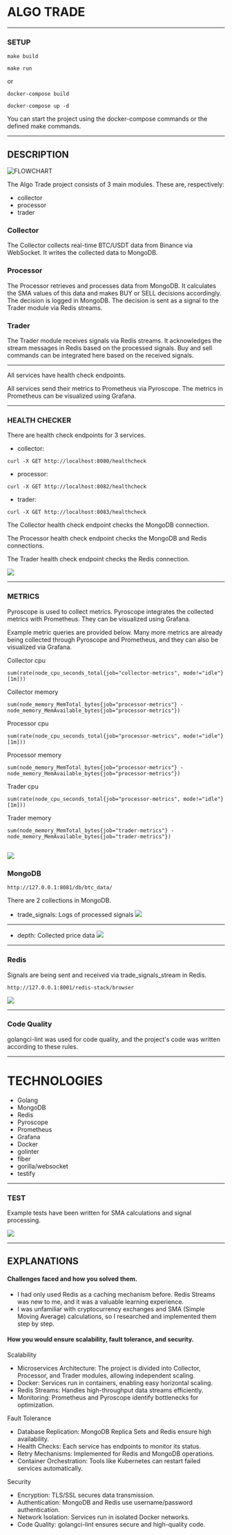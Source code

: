 # ALGO TRADE

---

### SETUP

```
make build
```
```
make run
```

or

```
docker-compose build
```
```
docker-compose up -d
```

You can start the project using the docker-compose commands or the defined make commands.

---
## DESCRIPTION

![FLOWCHART](https://raw.githubusercontent.com/mkaganm/algo-trade/refs/heads/master/documents/flowchart.png)

The Algo Trade project consists of 3 main modules. These are, respectively:
- collector
- processor
- trader

### Collector
The Collector collects real-time BTC/USDT data from Binance via WebSocket.
It writes the collected data to MongoDB.

### Processor
The Processor retrieves and processes data from MongoDB. 
It calculates the SMA values of this data and makes BUY or SELL decisions accordingly. 
The decision is logged in MongoDB. 
The decision is sent as a signal to the Trader module via Redis streams.

### Trader
The Trader module receives signals via Redis streams. 
It acknowledges the stream messages in Redis based on the processed signals.
Buy and sell commands can be integrated here based on the received signals.

---
All services have health check endpoints.

All services send their metrics to Prometheus via Pyroscope. 
The metrics in Prometheus can be visualized using Grafana.

---
### HEALTH CHECKER

There are health check endpoints for 3 services.
- collector:
```
curl -X GET http://localhost:8080/healthcheck
```
- processor:
```
curl -X GET http://localhost:8082/healthcheck
```
- trader:
```
curl -X GET http://localhost:8083/healthcheck
```

The Collector health check endpoint checks the MongoDB connection. 

The Processor health check endpoint checks the MongoDB and Redis connections. 

The Trader health check endpoint checks the Redis connection.

![](https://raw.githubusercontent.com/mkaganm/algo-trade/refs/heads/master/documents/healthcheck.png)

---

### METRICS

Pyroscope is used to collect metrics.
Pyroscope integrates the collected metrics with Prometheus.
They can be visualized using Grafana.

Example metric queries are provided below.
Many more metrics are already being collected through Pyroscope and Prometheus,
and they can also be visualized via Grafana.

Collector cpu 
```
sum(rate(node_cpu_seconds_total{job="collector-metrics", mode!="idle"}[1m]))
```
Collector memory 
```
sum(node_memory_MemTotal_bytes{job="processor-metrics"} - node_memory_MemAvailable_bytes{job="processor-metrics"})
```
Processor cpu 
```
sum(rate(node_cpu_seconds_total{job="processor-metrics", mode!="idle"}[1m]))
```
Processor memory 
```
sum(node_memory_MemTotal_bytes{job="processor-metrics"} - node_memory_MemAvailable_bytes{job="processor-metrics"})
```
Trader cpu 
```
sum(rate(node_cpu_seconds_total{job="processor-metrics", mode!="idle"}[1m]))
```
Trader memory
```
sum(node_memory_MemTotal_bytes{job="trader-metrics"} - node_memory_MemAvailable_bytes{job="trader-metrics"})
```

![](https://raw.githubusercontent.com/mkaganm/algo-trade/refs/heads/master/documents/grafana.png)
---

### MongoDB

```
http://127.0.0.1:8081/db/btc_data/
```

There are 2 collections in MongoDB.
- trade_signals: Logs of processed signals
  ![](https://raw.githubusercontent.com/mkaganm/algo-trade/refs/heads/master/documents/processlogs.png)
---
- depth: Collected price data
  ![](https://raw.githubusercontent.com/mkaganm/algo-trade/refs/heads/master/documents/btcdatadb.png)
---

### Redis

Signals are being sent and received via trade_signals_stream in Redis.

```
http://127.0.0.1:8001/redis-stack/browser
```


![](https://raw.githubusercontent.com/mkaganm/algo-trade/refs/heads/master/documents/redis.png)

---
  

### Code Quality
golangci-lint was used for code quality, 
and the project's code was written according to these rules.

---
# TECHNOLOGIES

 - Golang
 - MongoDB
 - Redis
 - Pyroscope
 - Prometheus
 - Grafana
 - Docker
 - golinter
 - fiber
 - gorilla/websocket
 - testify

---
### TEST 

Example tests have been written for SMA calculations and signal processing.

![](https://raw.githubusercontent.com/mkaganm/algo-trade/refs/heads/master/documents/unittest.png)

---

## EXPLANATIONS

#### Challenges faced and how you solved them.

- I had only used Redis as a caching mechanism before. 
Redis Streams was new to me, and it was a valuable learning experience.
- I was unfamiliar with cryptocurrency exchanges and SMA 
(Simple Moving Average) calculations, so I researched and implemented them step by step.

#### How you would ensure scalability, fault tolerance, and security.

Scalability
- Microservices Architecture: The project is divided into Collector, 
Processor, and Trader modules, allowing independent scaling.
- Docker: Services run in containers, enabling easy horizontal scaling.
- Redis Streams: Handles high-throughput data streams efficiently.
- Monitoring: Prometheus and Pyroscope identify bottlenecks for optimization.


Fault Tolerance
- Database Replication: MongoDB Replica Sets and Redis ensure high availability.
- Health Checks: Each service has endpoints to monitor its status.
- Retry Mechanisms: Implemented for Redis and MongoDB operations.
- Container Orchestration: Tools like Kubernetes can restart failed services automatically.


Security
- Encryption: TLS/SSL secures data transmission.
- Authentication: MongoDB and Redis use username/password authentication.
- Network Isolation: Services run in isolated Docker networks.
- Code Quality: golangci-lint ensures secure and high-quality code.


